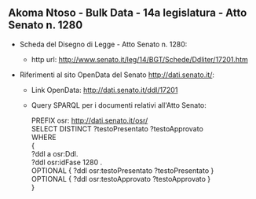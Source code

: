 ## Akoma Ntoso - Bulk Data - 14a legislatura - Atto Senato n. 1280 ##

* Scheda del Disegno di Legge - Atto Senato n. 1280:
	* http url: http://www.senato.it/leg/14/BGT/Schede/Ddliter/17201.htm

* Riferimenti al sito OpenData del Senato http://dati.senato.it/:
	* Link OpenData: http://dati.senato.it/ddl/17201
	* Query SPARQL per i documenti relativi all'Atto Senato:

        PREFIX osr: <http://dati.senato.it/osr/>  
		SELECT DISTINCT ?testoPresentato ?testoApprovato  
		WHERE  
		{  
		    ?ddl a osr:Ddl.  
		    ?ddl osr:idFase 1280 .  
		    OPTIONAL { ?ddl osr:testoPresentato ?testoPresentato }  
		    OPTIONAL { ?ddl osr:testoApprovato ?testoApprovato }  
		}
		